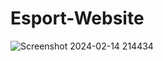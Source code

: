 # Esport-Website

![Screenshot 2024-02-14 214434](https://github.com/Khaled072/Esport-Website/assets/116204905/ba6435fe-ccf8-482a-a4b7-76ae161802b6)
